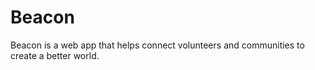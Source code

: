 # Beacon
Beacon is a web app that helps connect volunteers and communities to create a better world.
